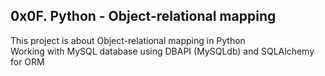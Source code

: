 ## 0x0F. Python - Object-relational mapping
This project is about Object-relational mapping in Python   
Working with MySQL database using DBAPI (MySQLdb) and SQLAlchemy for ORM
